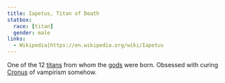 ```yaml
---
title: Iapetus, Titan of Death
statbox:
  race: [titan]
  gender: male
links:
  - Wikipedia|https://en.wikipedia.org/wiki/Iapetus
---
```


One of the 12 [titans](../creatures/titans) from whom the [gods](../creatures/eternals) were born. Obsessed with curing [Cronus](cronus) of vampirism somehow.

